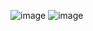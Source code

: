 ![image](https://github.com/Dots109/LABS-OOP/assets/113204425/9da3bc81-5964-4bb0-a2bf-17fb12d09d04)
![image](https://github.com/Dots109/LABS-OOP/assets/113204425/5b421fde-aca8-43fb-b853-0482ca23d0ea)
